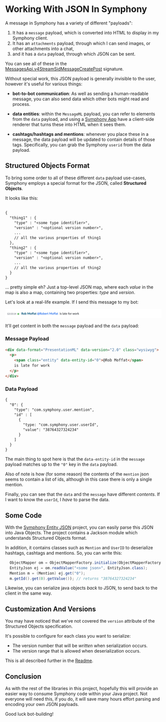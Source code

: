
# Working With JSON In Symphony

A message in Symphony has a variety of different "payloads":

1. It has a `message` payload, which is converted into HTML to display in my Symphony client.
2. It has an `attachments` payload, through which I can send images, or other attachments into a chat, 
3. and it has a `data` payload, through which JSON can be sent.  
 
You can see all of these in the [MessagesApi.v4StreamSidMessageCreatePost]() signature.

Without special work, this JSON payload is generally invisible to the user, however it's useful for various things:

- **bot-to-bot communication**: As well as sending a human-readable message, you can also send data which other bots might read and process.

- **data entities**: within the `MessageML` payload, you can refer to elements from the `data` payload, and using a [Symphony App]() have a client-side renderer that turns these into HTML when it sees them.

- **cashtags/hashtags and mentions**: whenever you place these in a message, the data payload will be updated to contain details of those tags.  Specifically, you can grab the Symphony `userid` from the data payload.

## Structured Objects Format

To bring some order to all of these different `data` payload use-cases, Symphony employs a special format for the JSON, called **Structured Objects**.

It looks like this:

```

{
  "thing1" : {
    "type" : "<some type identifier>",
    "version" : "<optional version number>",
    ... 
    // all the various properties of thing1
  },
  "thing2" : {
    "type" : "<some type identifier>",
    "version" : "<optional version number>",
    ... 
    // all the various properties of thing2
  }
} 
```

... pretty simple eh?  Just a top-level JSON map, where each _value_ in the map is also a map, containing two properties: _type_ and _version_.  

Let's look at a real-life example.  If I send this message to my bot:

![First Message](json/message.png)

It'll get content in both the `message` payload and the `data` payload:

### Message Payload

```html
<div data-format="PresentationML" data-version="2.0" class="wysiwyg">
  <p>
    <span class="entity" data-entity-id="0">@Rob Moffat</span>
    is late for work
  </p>
</div>
```

### Data Payload

```
{
  "0": {
    "type": "com.symphony.user.mention",
    "id" : [
      {
        "type: "com.symphony.user.userId",
        "value": "38764327324234"
      }
    ]
  }
}
```

The main thing to spot here is that the `data-entity-id` in the `message` payload matches up to the `"0"` key in the `data` payload.  

Also of note is how (for some reason) the contents of the `mention` json seems to contain a list of ids, although in this case there is only a single mention.

Finally, you can see that the `data` and the `message` have different _contents_.  If I want to know the `userId`, I _have_ to parse the data.

## Some Code

With the [Symphony Entity JSON](../libs/entity-json/README.md) project, you can easily parse this JSON into Java Objects.   The project contains a Jackson module which understands Structured Objects format.

In addition, it contains classes such as `Mention` and `UserID` to deserialize hashtags, cashtags and mentions.  So, you can write this:

```java
  ObjectMapper om = ObjectMapperFactory.initialize(ObjectMapperFactory.basicSymphonyVersionSpace());
  EntityJson ej = om.readValue("<some json>", EntityJson.class);
  Mention m = (Mention) ej.get("0");
  m.getId().get(0).getValue());	// returns "38764327324234"
```

Likewise, you can serialize java objects _back_ to JSON, to send back to the client in the same way.  

## Customization And Versions

You may have noticed that we've not covered the `version` attribute of the Structured Objects specification.  

It's possible to configure for each class you want to serialize:

 - The version number that will be _written_ when serialization occurs.
 - The version range that is allowed when deserialization occurs.
 
This is all described further in the [Readme](../entity-json/README.md).

## Conclusion

As with the rest of the libraries in this project, hopefully this will provide an easier way to consume Symphony code within your Java project.  Not everyone will need this, if you do, it will save many hours effort parsing and encoding your own JSON payloads.

Good luck bot-building!